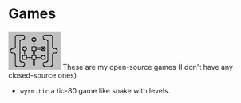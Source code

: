 # Games

![Open Source](source.png) These are my open-source games (I don't have any closed-source ones)

- `wyrm.tic` a tic-80 game like snake with levels.
